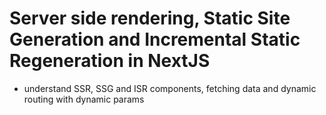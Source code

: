 # Server side rendering, Static Site Generation and Incremental Static Regeneration in NextJS

-   understand SSR, SSG and ISR components, fetching data and dynamic routing with dynamic params
